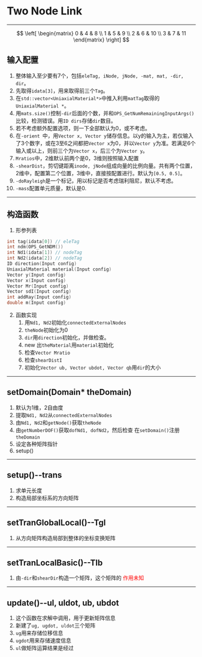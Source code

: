 # Two Node Link
---

$$
\left[
 \begin{matrix}
   0 & 4 & 8 \\
   1 & 5 & 9 \\
   2 & 6 & 10 \\
   3 & 7 & 11
  \end{matrix}
\right]
$$

## 输入配置
1. 整体输入至少要有7个，包括```eleTag, iNode, jNode, -mat, mat, -dir, dir```。
2. 先取得```idata[3]```，用来取得前三个```Tag```。
3. 在```std::vector<UniaxialMaterial*>```中推入利用```matTag```取得的```UniaxialMaterial *```。
4. 用```mats.size()```控制```-dir```后面的个数，并和```OPS_GetNumRemainingInputArgs()```比较，检测错误。用```ID dirs```存储```dir```数目。
5. 若不考虑额外配置选项，则一下全部默认为0，或不考虑。
6. 在```-orient ```中，用```Vector x, Vector y```储存信息。以y的输入为主，若仅输入了3个数字，或在3至6之间都把```Vector x```为0，并以```Vector y```为准。若满足6个输入或以上，则前三个为```Vector x```，后三个为```Vector y```。
7. ```Mratios```中，2维默认前两个是0，3维则按照输入配置
8. ```-shearDist```，剪切键距离```inode, jNode```组成向量的比例向量。共有两个位置，2维中，配置第二个位置，3维中，直接按配置进行。默认为```[0.5, 0.5]```。
9. ```-doRayleigh```是一个标记，用以标记是否考虑瑞利阻尼，默认不考虑。
10. ```-mass```配置单元质量，默认是0.
---

## 构造函数
1. 形参列表
```c++
int tag(idata[0]) // eleTag
int ndm(OPS_GetNDM())
int Nd1(idata[1]) // nodeTag
int Nd2(idata[2]) // nodeTag
ID direction(Input config)
UniaxialMaterial material(Input config)
Vector y(Input config)
Vector x(Input config)
Vector Mr(Input config)
Vector sdI(Input config)
int addRay(Input config)
double m(Input config)
```
2. 函数实现
   1. 用```Nd1, Nd2```初始化```connectedExternalNodes```
   2. ```theNode```初始化为0
   3. ```dir```用```direction```初始化，并做检查。
   4. new 出```theMaterial```用```material```初始化
   5. 检查```Vector Mratio```
   6. 检查```shearDistI```
   7. 初始化```Vector ub, Vector ubdot, Vector qb```用```dir```的大小
---

## setDomain(Domain* theDomain)
1. 默认为1维，2自由度
2. 提取```Nd1, Nd2```从```connectedExternalNodes```
3. 由```Nd1, Nd2```和```getNode()```获取```theNode```
4. 由```getNumberDOF()```获取```dofNd1, dofNd2```，然后检查
   在```setDomain()```注册```theDomain```
5. 设定各种矩阵指针
6. setup()
---

## setup()--trans
1. 求单元长度
2. 构造局部坐标系的方向矩阵
---

## setTranGlobalLocal()--Tgl
1. 从方向矩阵构造局部到整体的坐标变换矩阵
---

## setTranLocalBasic()--Tlb
1. 由```-dir```和```shearDir```构造一个矩阵，这个矩阵的<font color=#FF0000> 作用未知 </font>
---

## update()--ul, uldot, ub, ubdot
1. 这个函数在求解中调用，用于更新矩阵信息
2. 新建了```ug, ugdot, uldot```三个矩阵
3. ```ug```用来存储位移信息
4. ```ugdot```用来存储速度信息
5. ```ul```做矩阵运算结果是经过